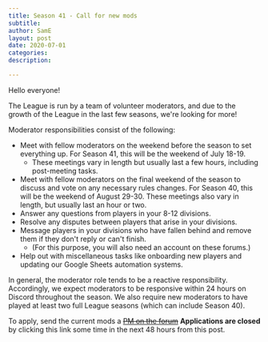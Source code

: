 ```yaml
---
title: Season 41 - Call for new mods
subtitle:
author: SamE
layout: post
date: 2020-07-01
categories:
description:

---
```

Hello everyone!


The League is run by a team of volunteer moderators, and due to the growth of the League in the last few seasons, we're looking for more!


Moderator responsibilities consist of the following:
* Meet with fellow moderators on the weekend before the season to set everything up. For Season 41, this will be the weekend of July 18-19.
  * These meetings vary in length but usually last a few hours, including post-meeting tasks.
* Meet with fellow moderators on the final weekend of the season to discuss and vote on any necessary rules changes. For Season 40, this will be the weekend of August 29-30. These meetings also vary in length, but usually last an hour or two.
* Answer any questions from players in your 8-12 divisions.
* Resolve any disputes between players that arise in your divisions.
* Message players in your divisions who have fallen behind and remove them if they don't reply or can't finish.
  * (For this purpose, you will also need an account on these forums.)
* Help out with miscellaneous tasks like onboarding new players and updating our Google Sheets automation systems.

In general, the moderator role tends to be a reactive responsibility. Accordingly, we expect moderators to be responsive within 24 hours on Discord throughout the season. We also require new moderators to have played at least two full League seasons (which can include Season 40).


To apply, send the current mods a ~~[PM on the forum](http://forum.dominionstrategy.com/index.php?action=pm;sa=send;u=459,725,1739,2778,2847,5346,5439,5475,5568,5592,6090,6315,6415,6506,6612)~~ **Applications are closed** by clicking this link some time in the next 48 hours from this post.
